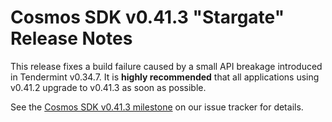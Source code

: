 # Cosmos SDK v0.41.3 "Stargate" Release Notes

This release fixes a build failure caused by a small API breakage introduced in Tendermint v0.34.7. It is **highly recommended** that all applications using v0.41.2 upgrade to v0.41.3 as soon as possible.

See the [Cosmos SDK v0.41.3 milestone](https://github.com/JaTochNietDan/cosmos-sdk/milestone/39?closed=1) on our issue tracker for details.
